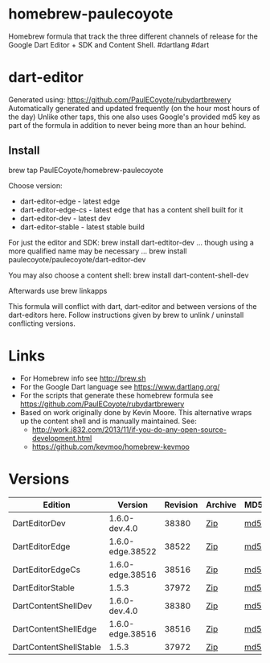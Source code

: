 homebrew-paulecoyote
====================

Homebrew formula that track the three different channels of release for the Google Dart Editor + SDK and Content Shell.  #dartlang #dart

dart-editor
===========

Generated using: https://github.com/PaulECoyote/rubydartbrewery
Automatically generated and updated frequently (on the hour most hours of the day)
Unlike other taps, this one also uses Google's provided md5 key as part of the formula in addition to never being more than an hour behind.

Install
-------
brew tap PaulECoyote/homebrew-paulecoyote

Choose version:
* dart-editor-edge - latest edge
* dart-editor-edge-cs - latest edge that has a content shell built for it
* dart-editor-dev - latest dev
* dart-editor-stable - latest stable build

For just the editor and SDK:
brew install dart-edtitor-dev
... though using a more qualified name may be necessary ...
brew install paulecoyote/paulecoyote/dart-editor-dev

You may also choose a content shell:
brew install dart-content-shell-dev

Afterwards use 
brew linkapps

This formula will conflict with dart, dart-editor and between versions of the dart-editors here.  Follow instructions given by brew to unlink / uninstall conflicting versions.

Links
=====
* For Homebrew info see http://brew.sh
* For the Google Dart language see https://www.dartlang.org/
* For the scripts that generate these homebrew formula see https://github.com/PaulECoyote/rubydartbrewery
* Based on work originally done by Kevin Moore. This alternative wraps up the content shell and is manually maintained.  See: 
    * http://work.j832.com/2013/11/if-you-do-any-open-source-development.html
    * https://github.com/kevmoo/homebrew-kevmoo

Versions
========
| Edition | Version | Revision | Archive | MD5 | Notes |
| ------- | ------- | -------- | ------- | --- | ----- |
| DartEditorDev | 1.6.0-dev.4.0 | 38380 | [Zip](http://storage.googleapis.com/dart-archive/channels/dev/release/38380/editor/darteditor-macos-x64.zip) | [md5](http://storage.googleapis.com/dart-archive/channels/dev/release/38380/editor/darteditor-macos-x64.zip.md5sum) | [Changes](http://storage.googleapis.com/dart-archive/channels/dev/release/latest/changelog.html) |
| DartEditorEdge | 1.6.0-edge.38522 | 38522 | [Zip](http://storage.googleapis.com/dart-archive/channels/be/raw/38522/editor/darteditor-macos-x64.zip) | [md5](http://storage.googleapis.com/dart-archive/channels/be/raw/38522/editor/darteditor-macos-x64.zip.md5sum) | - |
| DartEditorEdgeCs | 1.6.0-edge.38516 | 38516 | [Zip](http://storage.googleapis.com/dart-archive/channels/be/raw/38516/editor/darteditor-macos-x64.zip) | [md5](http://storage.googleapis.com/dart-archive/channels/be/raw/38516/editor/darteditor-macos-x64.zip.md5sum) | - |
| DartEditorStable | 1.5.3 | 37972 | [Zip](http://storage.googleapis.com/dart-archive/channels/stable/release/37972/editor/darteditor-macos-x64.zip) | [md5](http://storage.googleapis.com/dart-archive/channels/stable/release/37972/editor/darteditor-macos-x64.zip.md5sum) | [Changes](http://storage.googleapis.com/dart-archive/channels/stable/release/latest/changelog.html) |
| DartContentShellDev | 1.6.0-dev.4.0 | 38380 | [Zip](http://storage.googleapis.com/dart-archive/channels/dev/release/38380/dartium/content_shell-macos-ia32-release.zip) | [md5](http://storage.googleapis.com/dart-archive/channels/dev/release/38380/dartium/content_shell-macos-ia32-release.zip.md5sum) | - |
| DartContentShellEdge | 1.6.0-edge.38516 | 38516 | [Zip](http://storage.googleapis.com/dart-archive/channels/be/raw/38516/dartium/content_shell-macos-ia32-release.zip) | [md5](http://storage.googleapis.com/dart-archive/channels/be/raw/38516/dartium/content_shell-macos-ia32-release.zip.md5sum) | - |
| DartContentShellStable | 1.5.3 | 37972 | [Zip](http://storage.googleapis.com/dart-archive/channels/stable/release/37972/dartium/content_shell-macos-ia32-release.zip) | [md5](http://storage.googleapis.com/dart-archive/channels/stable/release/37972/dartium/content_shell-macos-ia32-release.zip.md5sum) | - |
